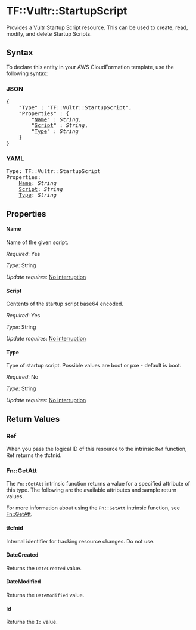 # TF::Vultr::StartupScript

Provides a Vultr Startup Script resource. This can be used to create, read, modify, and delete Startup Scripts.

## Syntax

To declare this entity in your AWS CloudFormation template, use the following syntax:

### JSON

<pre>
{
    "Type" : "TF::Vultr::StartupScript",
    "Properties" : {
        "<a href="#name" title="Name">Name</a>" : <i>String</i>,
        "<a href="#script" title="Script">Script</a>" : <i>String</i>,
        "<a href="#type" title="Type">Type</a>" : <i>String</i>
    }
}
</pre>

### YAML

<pre>
Type: TF::Vultr::StartupScript
Properties:
    <a href="#name" title="Name">Name</a>: <i>String</i>
    <a href="#script" title="Script">Script</a>: <i>String</i>
    <a href="#type" title="Type">Type</a>: <i>String</i>
</pre>

## Properties

#### Name

Name of the given script.

_Required_: Yes

_Type_: String

_Update requires_: [No interruption](https://docs.aws.amazon.com/AWSCloudFormation/latest/UserGuide/using-cfn-updating-stacks-update-behaviors.html#update-no-interrupt)

#### Script

Contents of the startup script base64 encoded.

_Required_: Yes

_Type_: String

_Update requires_: [No interruption](https://docs.aws.amazon.com/AWSCloudFormation/latest/UserGuide/using-cfn-updating-stacks-update-behaviors.html#update-no-interrupt)

#### Type

Type of startup script. Possible values are boot or pxe - default is boot.

_Required_: No

_Type_: String

_Update requires_: [No interruption](https://docs.aws.amazon.com/AWSCloudFormation/latest/UserGuide/using-cfn-updating-stacks-update-behaviors.html#update-no-interrupt)

## Return Values

### Ref

When you pass the logical ID of this resource to the intrinsic `Ref` function, Ref returns the tfcfnid.

### Fn::GetAtt

The `Fn::GetAtt` intrinsic function returns a value for a specified attribute of this type. The following are the available attributes and sample return values.

For more information about using the `Fn::GetAtt` intrinsic function, see [Fn::GetAtt](https://docs.aws.amazon.com/AWSCloudFormation/latest/UserGuide/intrinsic-function-reference-getatt.html).

#### tfcfnid

Internal identifier for tracking resource changes. Do not use.

#### DateCreated

Returns the <code>DateCreated</code> value.

#### DateModified

Returns the <code>DateModified</code> value.

#### Id

Returns the <code>Id</code> value.

